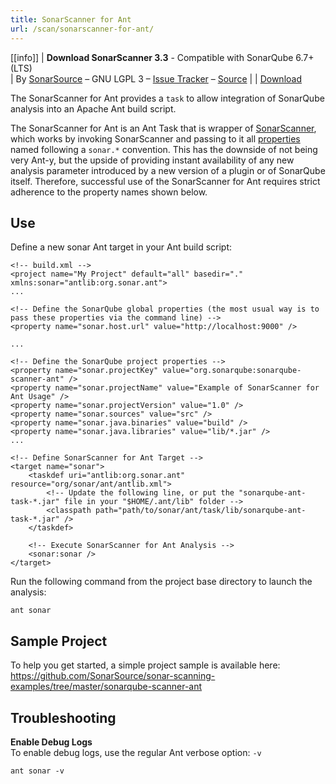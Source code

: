 ```yaml
---
title: SonarScanner for Ant
url: /scan/sonarscanner-for-ant/
---
```


[[info]]
| **Download SonarScanner 3.3** - Compatible with SonarQube 6.7+ (LTS)  
| By [SonarSource](https://www.sonarsource.com/) – GNU LGPL 3 – [Issue Tracker](https://jira.sonarsource.com/browse/ANTTASK) – [Source](https://github.com/SonarSource/sonar-scanner-ant) 
|
| [Download](https://binaries.sonarsource.com/Distribution/sonarqube-ant-task/sonarqube-ant-task-2.6.0.1426.jar)

The SonarScanner for Ant provides a `task` to allow integration of SonarQube analysis into an Apache Ant build script.

The SonarScanner for Ant is an Ant Task that is wrapper of [SonarScanner](/scan/sonarqube-scanner/), which works by invoking SonarScanner and passing to it all [properties](/analysis/analysis-parameters/) named following a `sonar.*` convention. This has the downside of not being very Ant-y, but the upside of providing instant availability of any new analysis parameter introduced by a new version of a plugin or of SonarQube itself. Therefore, successful use of the SonarScanner for Ant requires strict adherence to the property names shown below.


## Use
Define a new sonar Ant target in your Ant build script:
```
<!-- build.xml -->
<project name="My Project" default="all" basedir="." xmlns:sonar="antlib:org.sonar.ant">
...
  
<!-- Define the SonarQube global properties (the most usual way is to pass these properties via the command line) -->
<property name="sonar.host.url" value="http://localhost:9000" />
 
...
  
<!-- Define the SonarQube project properties -->
<property name="sonar.projectKey" value="org.sonarqube:sonarqube-scanner-ant" />
<property name="sonar.projectName" value="Example of SonarScanner for Ant Usage" />
<property name="sonar.projectVersion" value="1.0" />
<property name="sonar.sources" value="src" />
<property name="sonar.java.binaries" value="build" />
<property name="sonar.java.libraries" value="lib/*.jar" />
...
 
<!-- Define SonarScanner for Ant Target -->
<target name="sonar">
    <taskdef uri="antlib:org.sonar.ant" resource="org/sonar/ant/antlib.xml">
        <!-- Update the following line, or put the "sonarqube-ant-task-*.jar" file in your "$HOME/.ant/lib" folder -->
        <classpath path="path/to/sonar/ant/task/lib/sonarqube-ant-task-*.jar" />
    </taskdef>
 
    <!-- Execute SonarScanner for Ant Analysis -->
    <sonar:sonar />
</target>
```
Run the following command from the project base directory to launch the analysis:
```
ant sonar
```


## Sample Project
To help you get started, a simple project sample is available here: https://github.com/SonarSource/sonar-scanning-examples/tree/master/sonarqube-scanner-ant

## Troubleshooting
**Enable Debug Logs**  
To enable debug logs, use the regular Ant verbose option: `-v`
```
ant sonar -v
```
